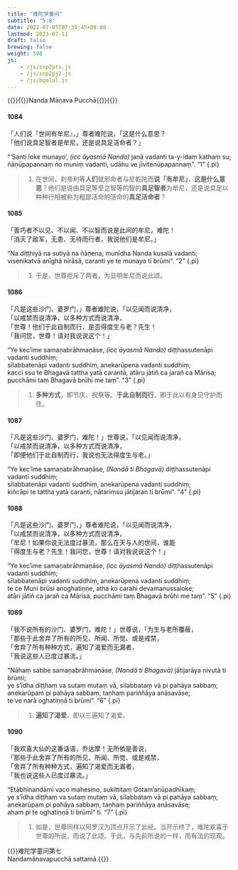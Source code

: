 ```yaml
---
title: "难陀学童问"
subtitle: "5:8"
date: 2022-07-05T07:39:45+08:00
lastmod: 2023-07-11
draft: false
brewing: false
weight: 508
js:
    - /js/snp2pts.js
    - /js/snp2pj2.js
    - /js/bqolul.js
---
```



{{<subtitle>}}{{<suttalink src="snp5.8">}}Nanda Māṇava Pucchā{{</suttalink>}}{{</subtitle>}}

#### 1084

「人们说『世间有牟尼』，」尊者难陀说，「这是什么意思？  
「他们说具足智者是牟尼，还是说具足活命者？」

“‘Santi loke munayo’, <i>(icc āyasmā Nando)</i> janā vadanti ta-y-idaṃ kathaṃ su;  
ñāṇūpapannaṃ no muniṃ vadanti, udāhu ve jīvitenūpapannaṃ”. <q>1</q>
{.pi}

> 1. 在世间，刹帝利等**人们**就邪命者与尼乾陀而**说「有牟尼」**，**这是什么意思**？他们是说由具足等至之智等的智的**具足智者**为牟尼，还是说具足以种种行相被称为粗鄙活命的活命的**具足活命者**？

#### 1085

「善巧者不以见、不以闻、不以智而说是此间的牟尼，难陀！  
「消灭了敌军，无患、无待而行者，我说他们是牟尼。」

“Na diṭṭhiyā na sutiyā na ñāṇena, munīdha Nanda kusalā vadanti;  
visenikatvā anīghā nirāsā, caranti ye te munayo ti brūmi”. <q>2</q>
{.pi}

> 1. 于是，世尊拒斥了两者，为显明牟尼而说此颂。

#### 1086

「凡是这些沙门、婆罗门，」尊者难陀说，「以见闻而说清净，  
「以戒禁而说清净，以多种方式而说清净，  
「世尊！他们于此自制而行，是否得度生与老？先生！  
「我问您，世尊！请对我说说这个！」

“Ye kec’ime samaṇabrāhmaṇāse, <i>(icc āyasmā Nando)</i> diṭṭhassutenāpi vadanti suddhiṃ;  
sīlabbatenāpi vadanti suddhiṃ, anekarūpena vadanti suddhiṃ;  
kacci ssu te Bhagavā tattha yatā carantā, atāru jātiñ ca jarañ ca Mārisa;  
pucchāmi taṃ Bhagavā brūhi me taṃ”. <q>3</q>
{.pi}

> 1. **多种方式**，即节庆、祝祭等。**于此自制而行**，即于此以有身见守护而住。

#### 1087

「凡是这些沙门、婆罗门，难陀！」世尊说，「以见闻而说清净，  
「以戒禁而说清净，以多种方式而说清净，  
「即便他们于此自制而行，我说也无法得度生与老。」

“Ye kec’ime samaṇabrāhmaṇāse, <i>(Nandā ti Bhagavā)</i> diṭṭhassutenāpi vadanti suddhiṃ;  
sīlabbatenāpi vadanti suddhiṃ, anekarūpena vadanti suddhiṃ;  
kiñcāpi te tattha yatā caranti, nātariṃsu jātijaran ti brūmi”. <q>4</q>
{.pi}

#### 1088

「凡是这些沙门、婆罗门，」尊者难陀说，「以见闻而说清净，  
「以戒禁而说清净，以多种方式而说清净，  
「牟尼！如果你说无法度过暴流，那么在天与人的世间，谁能  
「得度生与老？先生！我问您，世尊！请对我说说这个！」

“Ye kec’ime samaṇabrāhmaṇāse, <i>(icc āyasmā Nando)</i> diṭṭhassutenāpi vadanti suddhiṃ;  
sīlabbatenāpi vadanti suddhiṃ, anekarūpena vadanti suddhiṃ;  
te ce Muni brūsi anoghatiṇṇe, atha ko carahi devamanussaloke;  
atāri jātiñ ca jarañ ca Mārisa, pucchāmi taṃ Bhagavā brūhi me taṃ”. <q>5</q>
{.pi}

#### 1089

「我不说所有的沙门、婆罗门，难陀！」世尊说，「为生与老所覆蔽，  
「那些于此舍弃了所有的所见、所闻、所觉、或是戒禁，  
「舍弃了所有种种方式，遍知了渴爱而无漏者，  
「我说这些人已度过暴流。」

“Nāhaṃ sabbe samaṇabrāhmaṇāse, <i>(Nandā ti Bhagavā)</i> jātijarāya nivutā ti brūmi;  
ye s’īdha diṭṭhaṃ va sutaṃ mutaṃ vā, sīlabbataṃ vā pi pahāya sabbaṃ;  
anekarūpam pi pahāya sabbaṃ, taṇhaṃ pariññāya anāsavāse;  
te ve narā oghatiṇṇā ti brūmi”. <q>6</q>
{.pi}

> 1. **遍知了渴爱**，即以三遍知了渴爱。

#### 1090

「我欢喜大仙的这番话语，乔达摩！无所依是善说，  
「那些于此舍弃了所有的所见、所闻、所觉、或是戒禁，  
「舍弃了所有种种方式，遍知了渴爱而无漏者，  
「我也说这些人已度过暴流。」

“Etābhinandāmi vaco mahesino, sukittitaṃ Gotam’anūpadhīkaṃ;  
ye s’īdha diṭṭhaṃ va sutaṃ mutaṃ vā, sīlabbataṃ vā pi pahāya sabbaṃ;  
anekarūpam pi pahāya sabbaṃ, taṇhaṃ pariññāya anāsavāse;  
aham pi te oghatiṇṇā ti brūmī” ti. <q>7</q>
{.pi}

> 1. 如是，世尊同样以阿罗汉为顶点开示了此经。当开示终了，难陀欢喜于世尊的所说，而说了此颂。于此，与先前所说的一样，而有法的现观。


{{<eof>}}难陀学童问第七<br>Nandamāṇavapucchā sattamā.{{</eof>}}